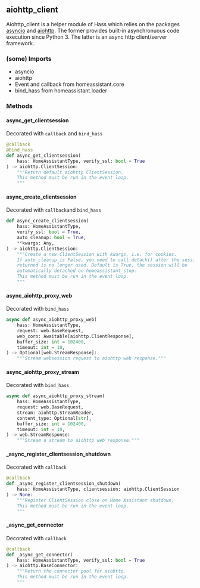 ## aiohttp_client

Aiohttp_client is a helper module of Hass which relies on the packages [asyncio](https://docs.python.org/3/library/asyncio.html) and [aiohttp](https://pypi.org/project/aiohttp/). The former provides built-in asynchronuous code execution since Python 3.  The latter is an async http client/server framework. 

### (some) Imports

- asyncio
- aiohttp
- Event and callback from homeassistant.core
- bind_hass from homeassistant.loader

### Methods

#### async_get_clientsession

Decorated with `callback` and `bind_hass`

```python
@callback
@bind_hass
def async_get_clientsession(
    hass: HomeAssistantType, verify_ssl: bool = True
) -> aiohttp.ClientSession:
    """Return default aiohttp ClientSession.
    This method must be run in the event loop.
    """
```

#### async_create_clientsession

Decorated with `callback`and `bind_hass`

```python
def async_create_clientsession(
    hass: HomeAssistantType,
    verify_ssl: bool = True,
    auto_cleanup: bool = True,
    **kwargs: Any,
) -> aiohttp.ClientSession:
    """Create a new ClientSession with kwargs, i.e. for cookies.
    If auto_cleanup is False, you need to call detach() after the session
    returned is no longer used. Default is True, the session will be
    automatically detached on homeassistant_stop.
    This method must be run in the event loop.
    """
```



#### async_aiohttp_proxy_web

Decorated with `bind_hass`

```python
async def async_aiohttp_proxy_web(
    hass: HomeAssistantType,
    request: web.BaseRequest,
    web_coro: Awaitable[aiohttp.ClientResponse],
    buffer_size: int = 102400,
    timeout: int = 10,
) -> Optional[web.StreamResponse]:
    """Stream websession request to aiohttp web response."""
```

#### async_aiohttp_proxy_stream

Decorated with `bind_hass`

```python
async def async_aiohttp_proxy_stream(
    hass: HomeAssistantType,
    request: web.BaseRequest,
    stream: aiohttp.StreamReader,
    content_type: Optional[str],
    buffer_size: int = 102400,
    timeout: int = 10,
) -> web.StreamResponse:
    """Stream a stream to aiohttp web response."""
```

#### _async_register_clientsession_shutdown

Decorated with `callback`

```python
@callback
def _async_register_clientsession_shutdown(
    hass: HomeAssistantType, clientsession: aiohttp.ClientSession
) -> None:
    """Register ClientSession close on Home Assistant shutdown.
    This method must be run in the event loop.
    """
```

#### _async_get_connector

Decorated with `callback`

```python
@callback
def _async_get_connector(
    hass: HomeAssistantType, verify_ssl: bool = True
) -> aiohttp.BaseConnector:
    """Return the connector pool for aiohttp.
    This method must be run in the event loop.
    """
```